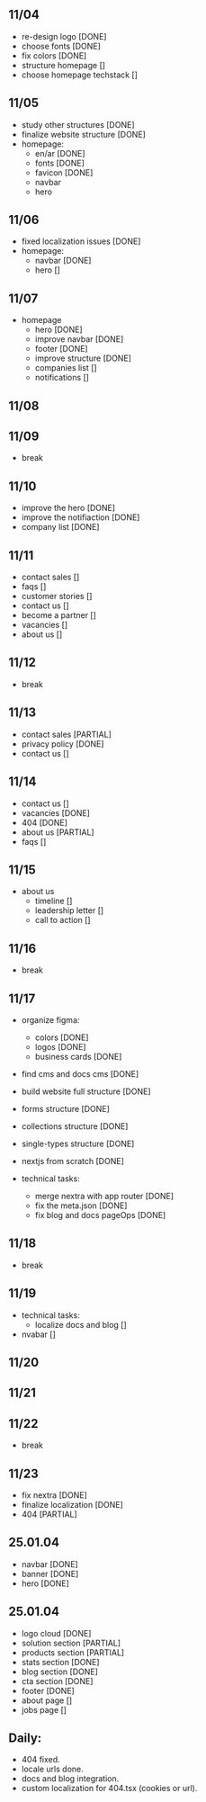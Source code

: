 ## 11/04
- re-design logo                    [DONE]
- choose fonts                      [DONE]
- fix colors                        [DONE]
- structure homepage                []
- choose homepage techstack         []

## 11/05
- study other structures            [DONE]
- finalize website structure        [DONE]
- homepage:
    - en/ar                         [DONE]
    - fonts                         [DONE]
    - favicon                       [DONE]
    - navbar
    - hero

## 11/06
- fixed localization issues         [DONE]
- homepage:
    - navbar                        [DONE]
    - hero                          []

## 11/07
- homepage
    - hero                          [DONE]
    - improve navbar                [DONE]
    - footer                        [DONE]
    - improve structure             [DONE]
    - companies list                []
    - notifications                 []

## 11/08
## 11/09
- break

## 11/10
- improve the hero                  [DONE]
- improve the notifiaction          [DONE]
- company list                      [DONE]

## 11/11
- contact sales                     []
- faqs                              []
- customer stories                  []
- contact us                        []
- become a partner                  []
- vacancies                         []
- about us                          []

## 11/12
- break

## 11/13
- contact sales                     [PARTIAL]
- privacy policy                    [DONE]
- contact us                        []

## 11/14
- contact us                        []
- vacancies                         [DONE]
- 404                               [DONE]
- about us                          [PARTIAL]
- faqs                              []

## 11/15
- about us
    - timeline                      []
    - leadership letter             []
    - call to action                []

## 11/16
- break

## 11/17
- organize figma:
    - colors                        [DONE]
    - logos                         [DONE]
    - business cards                [DONE]

- find cms and docs cms             [DONE]
- build website full structure      [DONE]
- forms structure                   [DONE]
- collections structure             [DONE]
- single-types structure            [DONE]
- nextjs from scratch               [DONE]
- technical tasks:
    - merge nextra with app router  [DONE]
    - fix the meta.json             [DONE]
    - fix blog and docs pageOps     [DONE]


## 11/18
- break

## 11/19
- technical tasks:
    - localize docs and blog        []
- nvabar                            []
<!-- - about us
    - timeline                      []
    - leadership letter             []
    - call to action                [] -->

## 11/20
## 11/21
## 11/22
- break

## 11/23
- fix nextra                       [DONE]
- finalize localization            [DONE]
- 404                              [PARTIAL]


## 25.01.04
- navbar                            [DONE]
- banner                            [DONE]
- hero                              [DONE]

## 25.01.04
- logo cloud                        [DONE]
- solution section                  [PARTIAL]
- products section                  [PARTIAL]
- stats section                     [DONE]
- blog section                      [DONE]
- cta section                       [DONE]
- footer                            [DONE]
- about page                        []
- jobs page                         []

## Daily:
- 404 fixed.
- locale urls done.
- docs and blog integration.
- custom localization for 404.tsx (cookies or url).
